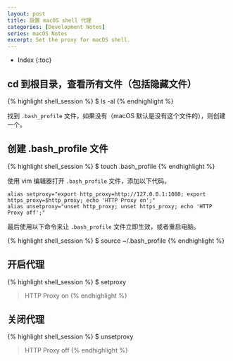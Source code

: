 ```yaml
---
layout: post
title: 設置 macOS shell 代理
categories: [Development Notes]
series: macOS Notes
excerpt: Set the proxy for macOS shell.
---
```

* Index
{:toc}

## cd 到根目录，查看所有文件（包括隐藏文件）

{% highlight shell_session %}
$ ls -al
{% endhighlight %}

找到 `.bash_profile` 文件，如果没有（macOS 默认是没有这个文件的），则创建一个。

## 创建 .bash\_profile 文件

{% highlight shell_session %}
$ touch .bash_profile
{% endhighlight %}

使用 vim 编辑器打开 `.bash_profile` 文件，添加以下代码。

	alias setproxy="export http_proxy=http://127.0.0.1:1080; export https_proxy=$http_proxy; echo 'HTTP Proxy on';"
	alias unsetproxy="unset http_proxy; unset https_proxy; echo 'HTTP Proxy off';"

最后使用以下命令来让 `.bash_profile` 文件立即生效，或者重启电脑。

{% highlight shell_session %}
$ source ~/.bash_profile
{% endhighlight %}

## 开启代理

{% highlight shell_session %}
$ setproxy    
> HTTP Proxy on
{% endhighlight %}

## 关闭代理

{% highlight shell_session %}
$ unsetproxy  
> HTTP Proxy off
{% endhighlight %}